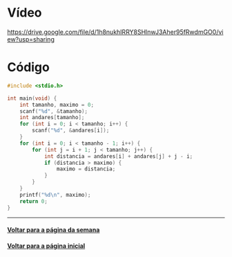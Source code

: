 # Vídeo
https://drive.google.com/file/d/1h8nukhIRRY8SHlnwJ3Aher95fRwdmGO0/view?usp=sharing

# Código
```c
#include <stdio.h>

int main(void) {
    int tamanho, maximo = 0;
    scanf("%d", &tamanho);
    int andares[tamanho];
    for (int i = 0; i < tamanho; i++) {
        scanf("%d", &andares[i]);
    }
    for (int i = 0; i < tamanho - 1; i++) {
        for (int j = i + 1; j < tamanho; j++) {
            int distancia = andares[i] + andares[j] + j - i;
            if (distancia > maximo) {
                maximo = distancia;
            }
        }
    }
    printf("%d\n", maximo);
    return 0;
}
```

---
#### [Voltar para a página da semana](README.md)
#### [Voltar para a página inicial](https://github.com/bti-ufrn/monitoria-itp)
